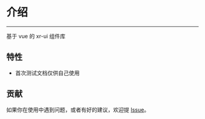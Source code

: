 # 介绍
<!-- {.md} -->

----
<!-- {.md} -->

基于 vue 的 xr-ui 组件库
<!-- {.md} -->

## 特性
<!-- {.md} -->

-  首次测试文档仅供自己使用


## 贡献
<!-- {.md} -->

如果你在使用中遇到问题，或者有好的建议，欢迎提<!-- {.md} --> [Issue](https://github.com/lgq627628/xr-ui/issues)。<!-- {.md} -->
